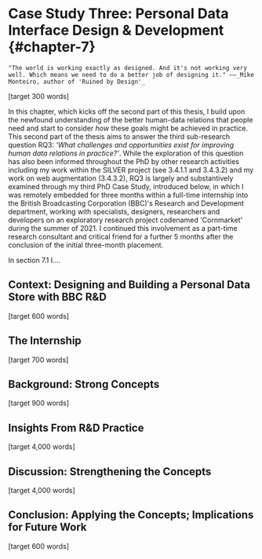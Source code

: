 Case Study Three: Personal Data Interface Design & Development {#chapter-7}
=======================

    "The world is working exactly as designed. And it's not working very well. Which means we need to do a better job of designing it." ——_Mike Monteiro, author of 'Ruined by Design'_

[target 300 words]

In this chapter, which kicks off the second part of this thesis, I build upon the newfound understanding of the better human-data relations that people need and start to consider *how* these goals might be achieved in practice. This second part of the thesis aims to answer the third sub-research question RQ3: _'What challenges and opportunities exist for improving human data relations in practice?'_. While the exploration of this question has also been informed throughout the PhD by other research activities including my work within the SILVER project (see 3.4.1.1 and 3.4.3.2) and my work on web augmentation (3.4.3.2), RQ3 is largely and substantively examined through my third PhD Case Study, introduced below, in which I was remotely embedded for three months within a full-time internship into the British Broadcasting Corporation (BBC)'s Research and Development department, working with specialists, designers, researchers and developers on an exploratory research project codenamed 'Cornmarket' during the summer of 2021. I continued this involvement as a part-time research consultant and critical friend for a further 5 months after the conclusion of the initial three-month placement.

In section 7.1 I....

Context: Designing and Building a Personal Data Store with BBC R&D
------------------------------------------------------------------
[target 600 words]

The Internship
--------------
[target 700 words]

Background: Strong Concepts
---------------------------
[target 900 words]

Insights From R&D Practice
--------------------------
[target 4,000 words]

Discussion: Strengthening the Concepts
--------------------------------------
[target 4,000 words]

Conclusion: Applying the Concepts; Implications for Future Work
---------------------------------------------------------------
[target 600 words]

